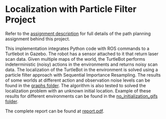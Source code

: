 # Localization with Particle Filter Project

Refer to the [assignment description](../assignment3.pdf) for full details of the path planning assignment behind this project.

This implementation integrates Python code with ROS commands to a Turtlebot in Gazebo. The robot has a sensor attached to it that return laser scan data. Given multiple maps of the world, the TurtleBot performs indeterministic (noisy) actions in the environments and returns noisy scan data. The localization of the TurtleBot in the environment is solved using a particle filter approach with Sequential Importance Resampling. The results of some worlds at different action and observation noise levels can be found in the [graphs folder](../graphs). 
The algorithm is also tested to solved the localization problem with an unknown initial location. Example of these results for different environments can be found in the [no_initialization_gifs folder](../no_initialization_gifs). 

The complete report can be found at [report.pdf](../report.pdf).
